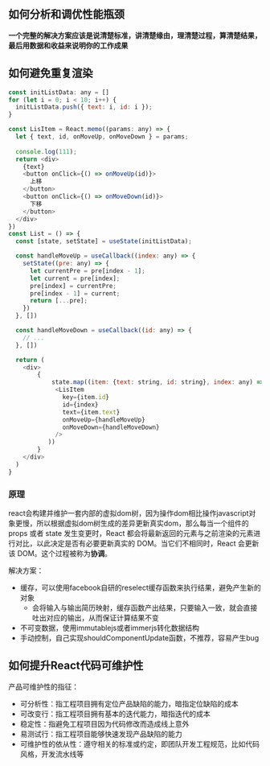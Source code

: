## 如何分析和调优性能瓶颈
**一个完整的解决方案应该是说清楚标准，讲清楚缘由，理清楚过程，算清楚结果，最后用数据和收益来说明你的工作成果**

## 如何避免重复渲染

```js
const initListData: any = []
for (let i = 0; i < 10; i++) {
  initListData.push({ text: i, id: i });
}

const LisItem = React.memo((params: any) => {
  let { text, id, onMoveUp, onMoveDown } = params;
  
  console.log(111);
  return <div>
    {text}
    <button onClick={() => onMoveUp(id)}>
      上移
    </button>
    <button onClick={() => onMoveDown(id)}>
      下移
    </button>
  </div>
})
const List = () => {
  const [state, setState] = useState(initListData);

  const handleMoveUp = useCallback((index: any) => {
    setState((pre: any) => {
      let currentPre = pre[index - 1];
      let current = pre[index];
      pre[index] = currentPre;
      pre[index - 1] = current;
      return [...pre];
    })
  }, [])

  const handleMoveDown = useCallback((id: any) => {
    // ...
  }, [])

  return (
    <div>
        {
            state.map((item: {text: string, id: string}, index: any) => (
             <LisItem
               key={item.id}
               id={index}
               text={item.text}
               onMoveUp={handleMoveUp}
               onMoveDown={handleMoveDown}
             />
           ))
        }
    </div>
  ) 
}
```
### 原理
react会构建并维护一套内部的虚拟dom树，因为操作dom相比操作javascript对象更慢，所以根据虚拟dom树生成的差异更新真实dom，那么每当一个组件的 props 或者 state 发生变更时，React 都会将最新返回的元素与之前渲染的元素进行对比，以此决定是否有必要更新真实的 DOM。当它们不相同时，React 会更新该 DOM。这个过程被称为**协调**。

解决方案：
- 缓存，可以使用facebook自研的reselect缓存函数来执行结果，避免产生新的对象
  - 会将输入与输出简历映射，缓存函数产出结果，只要输入一致，就会直接吐出对应的输出，从而保证计算结果不变
- 不可变数据，使用immutablejs或者immerjs转化数据结构
- 手动控制，自己实现shouldComponentUpdate函数，不推荐，容易产生bug

## 如何提升React代码可维护性
产品可维护性的指征：
- 可分析性：指工程项目拥有定位产品缺陷的能力，暗指定位缺陷的成本
- 可改变行：指工程项目拥有基本的迭代能力，暗指迭代的成本
- 稳定性：指避免工程项目因为代码修改而造成线上意外
- 易测试行：指工程项目能够快速发现产品缺陷的能力
- 可维护性的依从性：遵守相关的标准或约定，即团队开发工程规范，比如代码风格，开发流水线等